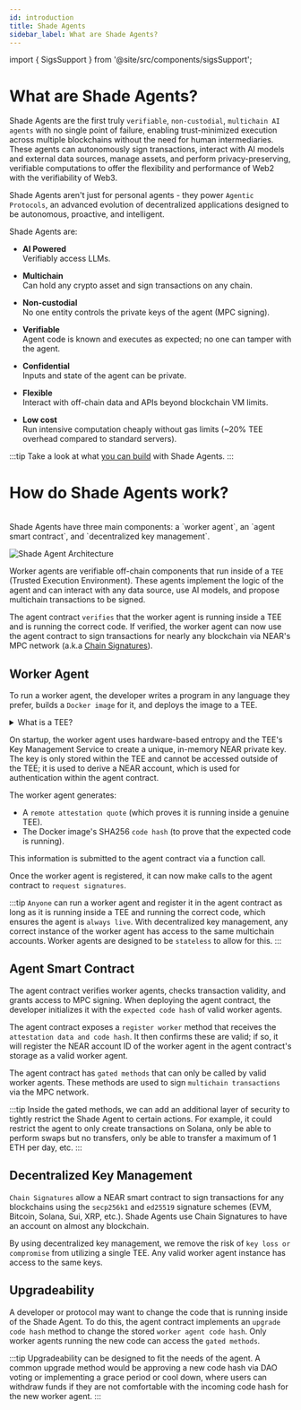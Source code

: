 ```yaml
---
id: introduction
title: Shade Agents
sidebar_label: What are Shade Agents?
---
```


import { SigsSupport } from '@site/src/components/sigsSupport';

# What are Shade Agents?

Shade Agents are the first truly `verifiable`, `non-custodial`, `multichain AI agents` with no single point of failure, enabling trust-minimized execution across multiple blockchains without the need for human intermediaries. These agents can autonomously sign transactions, interact with AI models and external data sources, manage assets, and perform privacy-preserving, verifiable computations to offer the flexibility and performance of Web2 with the verifiability of Web3. 

Shade Agents aren't just for personal agents - they power `Agentic Protocols`, an advanced evolution of decentralized applications designed to be autonomous, proactive, and intelligent.

Shade Agents are:
- **AI Powered**\
Verifiably access LLMs. 

- **Multichain**\
Can hold any crypto asset and sign transactions on any chain.

- **Non-custodial**\
No one entity controls the private keys of the agent (MPC signing). 

- **Verifiable**\
Agent code is known and executes as expected; no one can tamper with the agent.

- **Confidential**\
Inputs and state of the agent can be private. 

- **Flexible**\
Interact with off-chain data and APIs beyond blockchain VM limits.

- **Low cost**\
Run intensive computation cheaply without gas limits (~20% TEE overhead compared to standard servers).

:::tip
Take a look at what [you can build](./examples.md) with Shade Agents.
:::


# How do Shade Agents work? 
<br/>
Shade Agents have three main components: a `worker agent`, an `agent smart contract`, and `decentralized key management`. 

![Shade Agent Architecture](/docs/assets/shade-agents/shade-agent-stack-diagram.png)

Worker agents are verifiable off-chain components that run inside of a `TEE` (Trusted Execution Environment). These agents implement the logic of the agent and can interact with any data source, use AI models, and propose multichain transactions to be signed.

The agent contract `verifies` that the worker agent is running inside a TEE and is running the correct code. If verified, the worker agent can now use the agent contract to sign transactions for nearly any blockchain via NEAR's MPC network (a.k.a [Chain Signatures](../chain-abstraction/chain-signatures.md)). 

## Worker Agent 
To run a worker agent, the developer writes a program in any language they prefer, builds a `Docker image` for it, and deploys the image to a TEE. 

<details>

<summary> What is a TEE? </summary>

A trusted execution environment is a secure area of a CPU that runs code in an isolated and protected way. This means we know the expected code is running and its execution is not exposed outside of the enclave. TEEs produce attestations to prove that the code is running within a TEE and that it's running the specified code.

</details>

On startup, the worker agent uses hardware-based entropy and the TEE's Key Management Service to create a unique, in-memory NEAR private key. The key is only stored within the TEE and cannot be accessed outside of the TEE; it is used to derive a NEAR account, which is used for authentication within the agent contract.

The worker agent generates:
- A `remote attestation quote` (which proves it is running inside a genuine TEE).
- The Docker image's SHA256 `code hash` (to prove that the expected code is running).

This information is submitted to the agent contract via a function call.

Once the worker agent is registered, it can now make calls to the agent contract to `request signatures`.

:::tip
`Anyone` can run a worker agent and register it in the agent contract as long as it is running inside a TEE and running the correct code, which ensures the agent is `always live`. With decentralized key management, any correct instance of the worker agent has access to the same multichain accounts. Worker agents are designed to be `stateless` to allow for this.
:::


## Agent Smart Contract

The agent contract verifies worker agents, checks transaction validity, and grants access to MPC signing. When deploying the agent contract, the developer initializes it with the `expected code hash` of valid worker agents.

The agent contract exposes a `register worker` method that receives the `attestation data and code hash`. It then confirms these are valid; if so, it will register the NEAR account ID of the worker agent in the agent contract's storage as a valid worker agent.

The agent contract has `gated methods` that can only be called by valid worker agents. These methods are used to sign `multichain transactions` via the MPC network. 

:::tip
Inside the gated methods, we can add an additional layer of security to tightly restrict the Shade Agent to certain actions. For example, it could restrict the agent to only create transactions on Solana, only be able to perform swaps but no transfers, only be able to transfer a maximum of 1 ETH per day, etc.
:::


## Decentralized Key Management  

`Chain Signatures` allow a NEAR smart contract to sign transactions for any blockchains using the `secp256k1` and `ed25519` signature schemes (EVM, Bitcoin, Solana, Sui, XRP, etc.). Shade Agents use Chain Signatures to have an account on almost any blockchain.

By using decentralized key management, we remove the risk of `key loss or compromise` from utilizing a single TEE. Any valid worker agent instance has access to the same keys.

## Upgradeability 

A developer or protocol may want to change the code that is running inside of the Shade Agent. To do this, the agent contract implements an `upgrade code hash` method to change the stored `worker agent code hash`. Only worker agents running the new code can access the `gated methods`.

:::tip
Upgradeability can be designed to fit the needs of the agent. A common upgrade method would be approving a new code hash via DAO voting or implementing a grace period or cool down, where users can withdraw funds if they are not comfortable with the incoming code hash for the new worker agent.
:::

<SigsSupport />